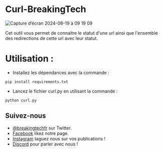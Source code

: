 # Curl-BreakingTech

![Capture d’écran 2024-08-19 à 09 19 09](https://github.com/user-attachments/assets/0a05faea-b578-43cc-a479-8f67668b586b)

Cet outil vous permet de connaitre le statut d'une url ainsi que l'ensemble des redirections de cette url avec leur statut. 

# Utilisation :
- Installez les dépendances avec la commande :
```shell![Capture d’écran 2024-08-19 à 09 19 09](https://github.com/user-attachments/assets/3a408e51-26b6-4ec0-9738-cd11918b4f17)
pip install requirements.txt
```
- Lancez le fichier curl.py en utilisant la commande :
```shell
python curl.py
```

## Suivez-nous

- [@breakingtechfr](https://twitter.com/BreakingTechFR) sur Twitter.
- [Facebook](https://www.facebook.com/BreakingTechFr/) likez notre page.
- [Instagram](https://www.instagram.com/breakingtechfr/) taguez nous sur vos publications !
- [Discord](https://discord.gg/VYNVBhk) pour parler avec nous !
